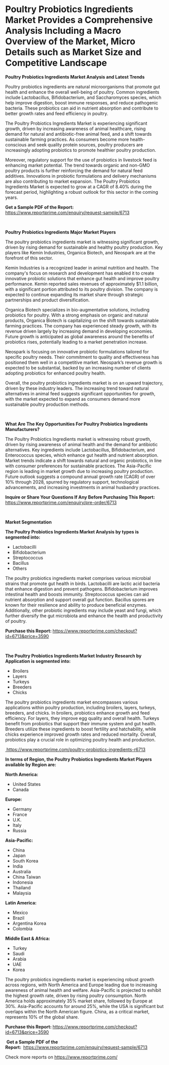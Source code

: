 <p><h1>Poultry Probiotics Ingredients Market Provides a Comprehensive Analysis Including a Macro Overview of the Market, Micro Details such as Market Size and Competitive Landscape</h1></p><p><strong>Poultry Probiotics Ingredients Market Analysis and Latest Trends</strong></p>
<p><p>Poultry probiotics ingredients are natural microorganisms that promote gut health and enhance the overall well-being of poultry. Common ingredients include Lactobacillus, Bifidobacterium, and Saccharomyces species, which help improve digestion, boost immune responses, and reduce pathogenic bacteria. These probiotics can aid in nutrient absorption and contribute to better growth rates and feed efficiency in poultry.</p><p>The Poultry Probiotics Ingredients Market is experiencing significant growth, driven by increasing awareness of animal healthcare, rising demand for natural and antibiotic-free animal feed, and a shift towards sustainable farming practices. As consumers become more health-conscious and seek quality protein sources, poultry producers are increasingly adopting probiotics to promote healthier poultry production.</p><p>Moreover, regulatory support for the use of probiotics in livestock feed is enhancing market potential. The trend towards organic and non-GMO poultry products is further reinforcing the demand for natural feed additives. Innovations in probiotic formulations and delivery mechanisms are also contributing to market expansion. The Poultry Probiotics Ingredients Market is expected to grow at a CAGR of 8.40% during the forecast period, highlighting a robust outlook for this sector in the coming years.</p></p>
<p><strong>Get a Sample PDF of the Report:&nbsp;</strong> <a href="https://www.reportprime.com/enquiry/request-sample/6713?utm_campaign=2285&utm_medium=2&utm_source=Github&utm_content=ia&utm_term=19032025&utm_id=poultry-probiotics-ingredients">https://www.reportprime.com/enquiry/request-sample/6713</a></p>
<p>&nbsp;</p>
<p><strong>Poultry Probiotics Ingredients Major Market Players</strong></p>
<p><p>The poultry probiotics ingredients market is witnessing significant growth, driven by rising demand for sustainable and healthy poultry production. Key players like Kemin Industries, Organica Biotech, and Neospark are at the forefront of this sector.</p><p>Kemin Industries is a recognized leader in animal nutrition and health. The company's focus on research and development has enabled it to create innovative probiotic solutions that enhance gut health and improve poultry performance. Kemin reported sales revenues of approximately $1.1 billion, with a significant portion attributed to its poultry division. The company is expected to continue expanding its market share through strategic partnerships and product diversification.</p><p>Organica Biotech specializes in bio-augmentative solutions, including probiotics for poultry. With a strong emphasis on organic and natural products, Organica Biotech is capitalizing on the shift towards sustainable farming practices. The company has experienced steady growth, with its revenue driven largely by increasing demand in developing economies. Future growth is anticipated as global awareness around the benefits of probiotics rises, potentially leading to a market penetration increase.</p><p>Neospark is focusing on innovative probiotic formulations tailored for specific poultry needs. Their commitment to quality and effectiveness has positioned them well in a competitive market. Neospark’s revenue growth is expected to be substantial, backed by an increasing number of clients adopting probiotics for enhanced poultry health. </p><p>Overall, the poultry probiotics ingredients market is on an upward trajectory, driven by these industry leaders. The increasing trend toward natural alternatives in animal feed suggests significant opportunities for growth, with the market expected to expand as consumers demand more sustainable poultry production methods.</p></p>
<p>&nbsp;</p>
<p><strong>What Are The Key Opportunities For Poultry Probiotics Ingredients Manufacturers?</strong></p>
<p><p>The Poultry Probiotics Ingredients market is witnessing robust growth, driven by rising awareness of animal health and the demand for antibiotic alternatives. Key ingredients include Lactobacillus, Bifidobacterium, and Enterococcus species, which enhance gut health and nutrient absorption. Market trends indicate a shift towards natural and organic probiotics, in line with consumer preferences for sustainable practices. The Asia-Pacific region is leading in market growth due to increasing poultry production. Future outlook suggests a compound annual growth rate (CAGR) of over 10% through 2028, spurred by regulatory support, technological advancements, and increasing investments in animal husbandry practices.</p></p>
<p><strong>Inquire or Share Your Questions If Any Before Purchasing This Report:</strong> <a href="https://www.reportprime.com/enquiry/pre-order/6713?utm_campaign=2285&utm_medium=2&utm_source=Github&utm_content=ia&utm_term=19032025&utm_id=poultry-probiotics-ingredients">https://www.reportprime.com/enquiry/pre-order/6713</a></p>
<p>&nbsp;</p>
<p><strong>Market Segmentation</strong></p>
<p><strong>The Poultry Probiotics Ingredients Market Analysis by types is segmented into:</strong></p>
<p><ul><li>Lactobacilli</li><li>Bifidobacterium</li><li>Streptococcus</li><li>Bacillus</li><li>Others</li></ul></p>
<p><p>The poultry probiotics ingredients market comprises various microbial strains that promote gut health in birds. Lactobacilli are lactic acid bacteria that enhance digestion and prevent pathogens. Bifidobacterium improves intestinal health and boosts immunity. Streptococcus species can aid nutrient absorption and support overall gut function. Bacillus spores are known for their resilience and ability to produce beneficial enzymes. Additionally, other probiotic ingredients may include yeast and fungi, which further diversify the gut microbiota and enhance the health and productivity of poultry.</p></p>
<p><strong>Purchase this Report:&nbsp;</strong><a href="https://www.reportprime.com/checkout?id=6713&price=3590&utm_campaign=2285&utm_medium=2&utm_source=Github&utm_content=ia&utm_term=19032025&utm_id=poultry-probiotics-ingredients">https://www.reportprime.com/checkout?id=6713&price=3590</a></p>
<p>&nbsp;</p>
<p><strong>The Poultry Probiotics Ingredients Market Industry Research by Application is segmented into:</strong></p>
<p><ul><li>Broilers</li><li>Layers</li><li>Turkeys</li><li>Breeders</li><li>Chicks</li></ul></p>
<p><p>The poultry probiotics ingredients market encompasses various applications within poultry production, including broilers, layers, turkeys, breeders, and chicks. In broilers, probiotics enhance growth and feed efficiency. For layers, they improve egg quality and overall health. Turkeys benefit from probiotics that support their immune system and gut health. Breeders utilize these ingredients to boost fertility and hatchability, while chicks experience improved growth rates and reduced mortality. Overall, probiotics play a crucial role in optimizing poultry health and production.</p></p>
<p><a href="https://www.reportprime.com/poultry-probiotics-ingredients-r6713?utm_campaign=2285&utm_medium=2&utm_source=Github&utm_content=ia&utm_term=19032025&utm_id=poultry-probiotics-ingredients">&nbsp;https://www.reportprime.com/poultry-probiotics-ingredients-r6713</a></p>
<p><strong>In terms of Region, the Poultry Probiotics Ingredients Market Players available by Region are:</strong></p>
<p>
    <p> <strong> North America: </strong>
        <ul>
            <li>United States</li>
            <li>Canada</li>
        </ul>
        </p> 
    <p> <strong> Europe: </strong>
        <ul>
            <li>Germany</li>
            <li>France</li>
            <li>U.K.</li>
            <li>Italy</li>
            <li>Russia</li>
        </ul>
        </p> 
    <p> <strong> Asia-Pacific: </strong>
        <ul>
            <li>China</li>
            <li>Japan</li>
            <li>South Korea</li>
            <li>India</li>
            <li>Australia</li>
            <li>China Taiwan</li>
            <li>Indonesia</li>
            <li>Thailand</li>
            <li>Malaysia</li>
        </ul>
        </p> 
    <p> <strong> Latin America: </strong>
        <ul>
            <li>Mexico</li>
            <li>Brazil</li>
            <li>Argentina Korea</li>
            <li>Colombia</li>
        </ul>
        </p> 
    <p> <strong> Middle East & Africa: </strong>
        <ul>
            <li>Turkey</li>
            <li>Saudi</li>
            <li>Arabia</li>
            <li>UAE</li>
            <li>Korea</li>
        </ul>
    </p>
    </p>
<p><p>The poultry probiotics ingredients market is experiencing robust growth across regions, with North America and Europe leading due to increasing awareness of animal health and welfare. Asia-Pacific is projected to exhibit the highest growth rate, driven by rising poultry consumption. North America holds approximately 35% market share, followed by Europe at 30%. Asia-Pacific accounts for around 25%, while the USA is significant but overlaps within the North American figure. China, as a critical market, represents 10% of the global share.</p></p>
<p><strong>Purchase this Report: </strong><a href="https://www.reportprime.com/checkout?id=6713&price=3590&utm_campaign=2285&utm_medium=2&utm_source=Github&utm_content=ia&utm_term=19032025&utm_id=poultry-probiotics-ingredients">https://www.reportprime.com/checkout?id=6713&price=3590</a></p>
<p>&nbsp;<strong>Get a Sample PDF of the Report:&nbsp;&nbsp;</strong><a href="https://www.reportprime.com/enquiry/request-sample/6713?utm_campaign=2285&utm_medium=2&utm_source=Github&utm_content=ia&utm_term=19032025&utm_id=poultry-probiotics-ingredients">https://www.reportprime.com/enquiry/request-sample/6713</a></p>
<p><strong></strong></p>
<p>Check more reports on <a href="https://www.reportprime.com/?utm_campaign=2285&utm_medium=2&utm_source=Github&utm_content=ia&utm_term=19032025&utm_id=poultry-probiotics-ingredients">https://www.reportprime.com/</a></p>